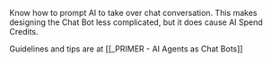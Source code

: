 Know how to prompt AI to take over chat conversation. This makes designing the Chat Bot less complicated, but it does cause AI Spend Credits.

Guidelines and tips are at [[_PRIMER - AI Agents as Chat Bots]]